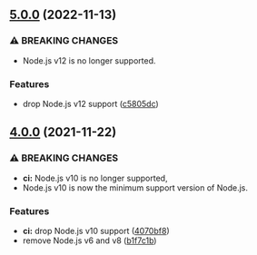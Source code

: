 ## [5.0.0](https://github.com/KenanY/wsplit/compare/4.0.0...5.0.0) (2022-11-13)


### ⚠ BREAKING CHANGES

* Node.js v12 is no longer supported.

### Features

* drop Node.js v12 support ([c5805dc](https://github.com/KenanY/wsplit/commit/c5805dcf304ebcf5647dea7a0ae1d89236bf69e2))

## [4.0.0](https://github.com/KenanY/wsplit/compare/3.0.2...4.0.0) (2021-11-22)


### ⚠ BREAKING CHANGES

* **ci:** Node.js v10 is no longer supported,
* Node.js v10 is now the minimum support version of
Node.js.

### Features

* **ci:** drop Node.js v10 support ([4070bf8](https://github.com/KenanY/wsplit/commit/4070bf8949fdbbd10ede674654b39b6a5586022c))
* remove Node.js v6 and v8 ([b1f7c1b](https://github.com/KenanY/wsplit/commit/b1f7c1b6a58d18d7d1360eb28a3e709b4e6760b6))
